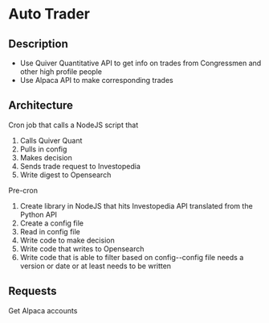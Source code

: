# Auto Trader

## Description

- Use Quiver Quantitative API to get info on trades from Congressmen and other high profile people
- Use Alpaca API to make corresponding trades

## Architecture

Cron job that calls a NodeJS script that

1. Calls Quiver Quant
2. Pulls in config
3. Makes decision
4. Sends trade request to Investopedia
5. Write digest to Opensearch

Pre-cron

1. Create library in NodeJS that hits Investopedia API translated from the Python API
2. Create a config file
3. Read in config file
4. Write code to make decision
5. Write code that writes to Opensearch
6. Write code that is able to filter based on config--config file needs a version or date or at least needs to be written

## Requests

Get Alpaca accounts
